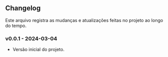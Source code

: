 ## Changelog

Este arquivo registra as mudanças e atualizações feitas no projeto ao longo do tempo. 

### v0.0.1 - 2024-03-04

* Versão inicial do projeto.
